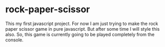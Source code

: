 # rock-paper-scissor

This my first javascript project. For now I am just trying to make the rock paper scissor game in pure javascript. But after some time I will style this also.
So, this game is currently going to be played completely from the console.